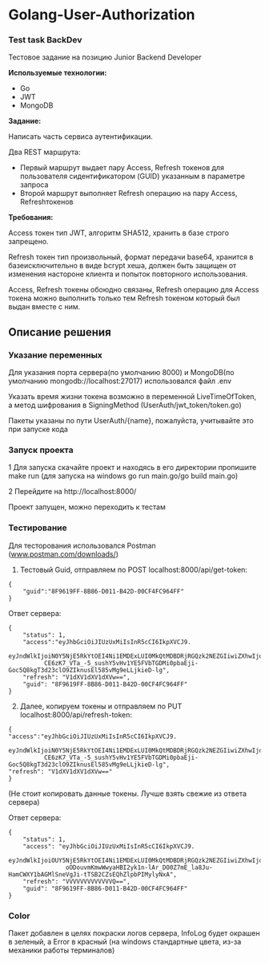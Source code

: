 # Golang-User-Authorization

### Test task BackDev

Тестовое задание на позицию Junior Backend Developer

**Используемые технологии:**

- Go
- JWT
- MongoDB

**Задание:**

Написать часть сервиса аутентификации.

Два REST маршрута:

- Первый маршрут выдает пару Access, Refresh токенов для пользователя сидентификатором (GUID) указанным в параметре запроса
- Второй маршрут выполняет Refresh операцию на пару Access, Refreshтокенов

**Требования:**

Access токен тип JWT, алгоритм SHA512, хранить в базе строго запрещено.

Refresh токен тип произвольный, формат передачи base64, хранится в базеисключительно в виде bcrypt хеша, должен быть защищен от изменения настороне клиента и попыток повторного использования.

Access, Refresh токены обоюдно связаны, Refresh операцию для Access токена можно выполнить только тем Refresh токеном который был выдан вместе с ним.

## Описание решения

### Указание переменных

Для указания порта сервера(по умолчанию 8000) и MongoDB(по умолчанию mongodb://localhost:27017) использовался файл .env

Указать время жизни токена возможно в переменной LiveTimeOfToken, а метод шифрования в SigningMethod (UserAuth/jwt_token/token.go)

Пакеты указаны по пути UserAuth/{name}, пожалуйста, учитывайте это при запуске кода

### Запуск проекта

1 Для запуска скачайте проект и находясь в его директории пропишите make run (для запуска на windows go run main.go/go build main.go)

2 Перейдите на http://localhost:8000/

Проект запущен, можно переходить к тестам

### Тестирование

Для тесторования использовался Postman (www.postman.com/downloads/)

1. Тестовый Guid, отправляем по POST localhost:8000/api/get-token:
```
{
    "guid":"8F9619FF-8B86-D011-B42D-00CF4FC964FF"
}
```

Ответ сервера:
```
{
    "status": 1,
    "access":"eyJhbGciOiJIUzUxMiIsInR5cCI6IkpXVCJ9.
          eyJndWlkIjoiN0Y5NjE5RkYtOEI4Ni1EMDExLUI0MkQtMDBDRjRGQzk2NEZGIiwiZXhwIjoxNzEyOTIxNTQyfQ.
          CE6zK7_VTa_-5_sushY5vHv1YE5FVbTGDMi0pbaEji-Goc5Q8kgT3d23clO9ZIknusEl585vMg9eLLjkieD-lg",
    "refresh": "V1dXV1dXV1dXVw==",
    "guid": "8F9619FF-8B86-D011-B42D-00CF4FC964FF"
}
```
2. Далее, копируем токены и отправляем по PUT localhost:8000/api/refresh-token:
```
{
"access":"eyJhbGciOiJIUzUxMiIsInR5cCI6IkpXVCJ9.
          eyJndWlkIjoiN0Y5NjE5RkYtOEI4Ni1EMDExLUI0MkQtMDBDRjRGQzk2NEZGIiwiZXhwIjoxNzEyOTIxNTQyfQ.
          CE6zK7_VTa_-5_sushY5vHv1YE5FVbTGDMi0pbaEji-Goc5Q8kgT3d23clO9ZIknusEl585vMg9eLLjkieD-lg",
"refresh": "V1dXV1dXV1dXVw=="
}
```
(Не стоит копировать данные токены. Лучше взять свежие из ответа сервера)

Ответ сервера:

```
{
    "status": 1,
    "access": "eyJhbGciOiJIUzUxMiIsInR5cCI6IkpXVCJ9.
                eyJndWlkIjoiOUY5NjE5RkYtOEI4Ni1EMDExLUI0MkQtMDBDRjRGQzk2NEZGIiwiZXhwIjoxNzEyOTc3NDY2fQ.
                oODouvmKmwWwyaHBI2yk1n-lAr_DO0Z7mE_la8Ju-HamCWXY1bAGMlSneVgJi-tTSB2CZsEQhZlpbPIMylyNxA",
    "refresh": "VVVVVVVVVVVVVQ==",
    "guid": "8F9619FF-8B86-D011-B42D-00CF4FC964FF"
}
```

### Color

Пакет добавлен в целях покраски логов сервера, InfoLog будет окрашен в зеленый, а Error в красный (на windows стандартные цвета, из-за механики работы терминалов)

